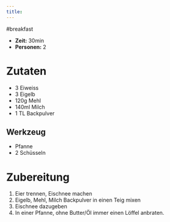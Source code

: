 ```yaml
---
title:
---
```

#breakfast 

* **Zeit:**  30min
* **Personen:** 2

# Zutaten
* 3 Eiweiss
* 3 Eigelb 
* 120g Mehl
* 140ml Milch
* 1 TL Backpulver

## Werkzeug
* Pfanne
* 2 Schüsseln 

# Zubereitung
1. Eier trennen, Eischnee machen
2. Eigelb, Mehl, Milch Backpulver in einen Teig mixen
3. Eischnee dazugeben
4. In einer Pfanne, ohne Butter/Öl immer einen Löffel anbraten.
